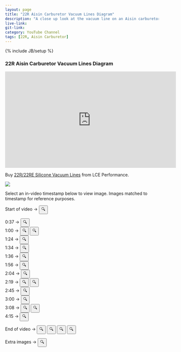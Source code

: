```yaml
---
layout: page
title: "22R Aisin Carburetor Vacuum Lines Diagram"
description: "A close up look at the vacuum line on an Aisin carburetor from a 22R engine."
live-link: 
git-link: 
category: YouTube Channel
tags: [22R, Aisin Carburetor]
---
```

{% include JB/setup %}

### 22R Aisin Carburetor Vacuum Lines Diagram

<iframe id="video" width="560" height="315" src="https://youtu.be/9omRz4x0oHI" frameborder="0" allow="accelerometer; autoplay; encrypted-media; gyroscope; picture-in-picture" allowfullscreen></iframe>

Buy [22R/22RE Silicone Vacuum Lines](https://www.lceperformance.com/22RE-Silicone-Vacuum-Hose-Kit-Black-p/1072442.htm) from LCE Performance.

<img id="content" src="http://isaacdozier.com/assets/custom-img/0.png">

Select an in-video timestamp below to view image.
Images matched to timestamp for reference purposes.

Start of video → 
<button onclick="changeImg(0)">🔍</button> <br/>

0:37 → <button onclick="changeImg(1)">🔍</button> <br/>
1:00 → <button onclick="changeImg(2)">🔍</button>
	   <button onclick="changeImg(3)">🔍</button> <br/>
1:24 → <button onclick="changeImg(4),changeVideoTimestamp(84)">🔍</button> <br/>
1:34 → <button onclick="changeImg(5)">🔍</button> <br/>
1:36 → <button onclick="changeImg(6)">🔍</button> <br/>
1:56 → <button onclick="changeImg(7)">🔍</button> <br/>
2:04 → <button onclick="changeImg(8)">🔍</button> <br/>
2:19 → <button onclick="changeImg(9)">🔍</button>
	   <button onclick="changeImg(10)">🔍</button> <br/>
2:45 → <button onclick="changeImg(11)">🔍</button> <br/>
3:00 → <button onclick="changeImg(12)">🔍</button> <br/>
3:08 → <button onclick="changeImg(13)">🔍</button>
	   <button onclick="changeImg(14)">🔍</button> <br/>
4:15 → <button onclick="changeImg(15)">🔍</button> <br/>

End of video → 
<button onclick="changeImg(16)">🔍</button>
<button onclick="changeImg(17)">🔍</button>
<button onclick="changeImg(18)">🔍</button>
<button onclick="changeImg(19)">🔍</button>

Extra images → 
<button onclick="changeImg(20)">🔍</button>

<script src="http://isaacdozier.com/assets/custom-js/22r.js"></script>